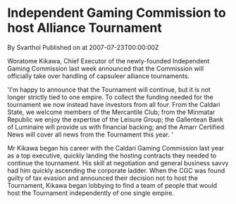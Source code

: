 # Independent Gaming Commission to host Alliance Tournament
By Svarthol
Published on  at 2007-07-23T00:00:00Z

Woratome Kikawa, Chief Executor of the newly-founded Independent Gaming Commission last week announced that the Commission will officially take over handling of capsuleer alliance tournaments.

'I'm happy to announce that the Tournament will continue, but it is not longer strictly tied to one empire. To collect the funding needed for the tournament we now instead have investors from all four. From the Caldari State, we welcome members of the Mercantile Club; from the Minmatar Republic we enjoy the expertise of the Leisure Group; the Gallentean Bank of Luminaire will provide us with financial backing; and the Amarr Certified News will cover all news from the Tournament this year. '

Mr Kikawa began his career with the Caldari Gaming Commission last year as a top executive, quickly landing the hosting contracts they needed to continue the tournament. His skill at negotiation and general business savvy had him quickly ascending the corporate ladder. When the CGC was found guilty of tax evasion and announced their decision not to host the Tournament, Kikawa began lobbying to find a team of people that would host the Tournament independently of one single empire.

